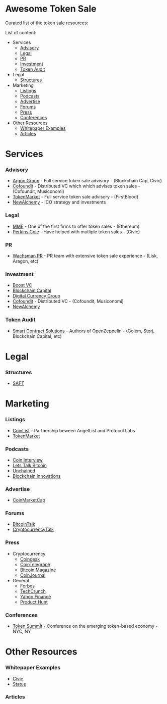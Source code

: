 Awesome Token Sale
==================
Curated list of the token sale resources:

List of content:
* Services
  * [Advisory](#advisory)   
  * [Legal](#legal)
  * [PR](#pr)
  * [Investment](#investment)
  * [Token Audit](#token-audit)
* Legal
  * [Structures](#structures)
* Marketing
  * [Listings](#listings)
  * [Podcasts](#podcasts)
  * [Advertise](#advertise)
  * [Forums](#forums)
  * [Press](#press)
  * [Conferences](#conferences)
* Other Resources
  * [Whitepaper Examples](#whitepaper-examples)
  * [Articles](#articles)

# Services

### Advisory
* [Argon Group](https://argongroup.com/) - Full service token sale advisory - (Blockchain Cap, Civic)
* [Cofoundit](https://cofound.it/en/) - Distributed VC which which advises token sales - (Cofoundit, Musiconomi)
* [TokenMarket](https://tokenmarket.net/ico-professional-services) - Full service token sale advisory - (FirstBlood)
* [NewAlchemy](https://newalchemy.io/strategy/) - ICO strategy and investments 

### Legal
* [MME](http://www.mme.ch/) - One of the first firms to offer token sales - (Ethereum)
* [Perkins Coie](https://www.perkinscoie.com/en/index.html) - Have helped with mutliple token sales - (Civic)

### PR
* [Wachsman PR](http://wachsmanpr.com/) - PR team with extensive token sale experience - (Lisk, Aragon, etc)

### Investment
* [Boost VC](https://www.boost.vc/)
* [Blockchain Capital](http://blockchain.capital/)
* [Digital Currency Group](http://dcg.co/)
* [Cofoundit](https://cofound.it/en/) - Distributed VC - (Cofoundit, Musiconomi)
* [NewAlchemy](https://newalchemy.io/investment)

### Token Audit
* [Smart Contract Solutions](https://smartcontractsolutions.com/) - Authors of OpenZeppelin - (Golem, Storj, Blockchain Capital, etc)

# Legal

### Structures
* [SAFT](https://coinlist.co/about/help/saft)

# Marketing

### Listings
* [CoinList](https://coinlist.co/) - Partnership beween AngelList and Protocol Labs
* [TokenMarket](https://tokenmarket.net/)

### Podcasts
* [Coin Interview](https://www.youtube.com/channel/UCOu5mkF_NczLQzICINvzr9w)
* [Lets Talk Bitcoin](https://letstalkbitcoin.com/)
* [Unchained](https://itunes.apple.com/us/podcast/unchained-big-ideas-from-worlds-blockchain-cryptocurrency/id1123922160?mt=2&i=1000384504169)
* [Blockchain Innovations](https://itunes.apple.com/us/podcast/blockchain-innovation-interviewing-brightest-minds/id1238906492?mt=2)

### Advertise
* [CoinMarketCap](https://coinmarketcap.com/)

### Forums
* [BitcoinTalk](https://bitcointalk.org)
* [CryptocurrencyTalk](https://cryptocurrencytalk.com)

### Press
* Cryptocurrency
  * [Coindesk](http://www.coindesk.com/)
  * [CoinTelegraph](https://cointelegraph.com/)
  * [Bitcoin Magazine](https://bitcoinmagazine.com/)
  * [CoinJournal](https://coinjournal.net/)
* General
  * [Forbes](https://www.forbes.com)
  * [TechCrunch](https://techcrunch.com/)
  * [Yahoo Finance](https://finance.yahoo.com/)
  * [Product Hunt](https://www.producthunt.com/)

### Conferences
* [Token Summit](http://tokensummit.com/) - Conference on the emerging token-based economy - NYC, NY

# Other Resources

### Whitepaper Examples
* [Civic](https://tokensale.civic.com/static/images/landing/CivicTokenSaleWhitePaper.pdf)
* [Status](https://status.im/whitepaper.pdf)

### Articles

